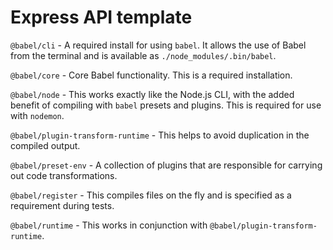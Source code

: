# Express API template

`@babel/cli` - A required install for using `babel`. It allows the use of Babel from the terminal and is available as `./node_modules/.bin/babel`.

`@babel/core` - Core Babel functionality. This is a required installation.

`@babel/node` - This works exactly like the Node.js CLI, with the added benefit of compiling with `babel` presets and plugins. This is required for use with `nodemon`.

`@babel/plugin-transform-runtime` - This helps to avoid duplication in the compiled output.

`@babel/preset-env` - A collection of plugins that are responsible for carrying out code transformations.

`@babel/register` - This compiles files on the fly and is specified as a requirement during tests.

`@babel/runtime` - This works in conjunction with `@babel/plugin-transform-runtime`.

